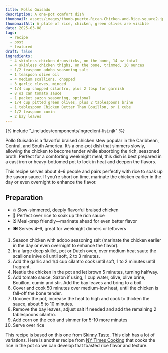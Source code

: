 ```yaml
---
title: Pollo Guisado
description: A one-pot comfort dish
thumbnail: assets/images/thumb-puerto-Rican-Chicken-and-Rice-square2.jpg
thumbnailAlt: A plate of rice, chicken, green olives are visible 
date: 2025-03-08
tags:
  - recipe
  - post
  - featured
draft: false
ingredients:
  - 4 skinless chicken drumsticks, on the bone, 14 oz total
  - 4 skinless chicken thighs, on the bone, trimmed, 20 ounces
  - 1/2 teaspoon adobo seasoning salt
  - 1 teaspoon olive oil
  - 4 medium scallions, chopped
  - 3 garlic cloves, minced
  - 1/4 cup chopped cilantro, plus 2 tbsp for garnish
  - 8 oz can tomato sauce
  - 1 packet sazon seasoning, optional
  - 1/4 cup pitted green olives, plus 2 tablespoons brine
  - 1 tablespoon Chicken Better Than Bouillon, or 1 cube
  - 1/2 teaspoon cumin
  - 2 bay leaves
---
```


{% include "_includes/components/ingredient-list.njk" %}

Pollo Guisado is a flavorful braised chicken stew popular in the Caribbean, Central, and South America. It’s a one-pot dish that simmers slowly, allowing the chicken to become tender while absorbing the rich, seasoned broth. Perfect for a comforting weeknight meal, this dish is best prepared in a cast iron or heavy-bottomed pot to lock in heat and deepen the flavors.

This recipe serves about 4–6 people and pairs perfectly with rice to soak up the savory sauce. If you’re short on time, marinate the chicken earlier in the day or even overnight to enhance the flavor. 

## Preparation

<div class="preparation-list">

<aside>

- 🔥 Slow-simmered, deeply flavorful braised chicken
- 🍛 Perfect over rice to soak up the rich sauce
- ⏳ Meal-prep friendly—marinate ahead for even better flavor
- 🍽️ Serves 4–6, great for weeknight dinners or leftovers
</aside>

1. Season chicken with adobo seasoning salt (marinate the chicken earlier in the day or even overnight to enhance the flavor).
1. In a large deep skillet, pot or Dutch oven, over medium heat saute the scallions inive oil until soft, 2 to 3 minutes.
1. Add the garlic and 1/4 cup cilantro cook until soft, 1 to 2 minutes until fragrant.
1. Nestle the chicken in the pot and let brown 5 minutes, turning halfway.
1. Add tomato sauce, Sazon if using, 1 cup water, olive, olive brine, Bouillon, cumin and stir. Add the bay leaves and bring to a boil.
1. Cover and cook 50 minutes over medium-low heat, until the chicken is fall-off the bone tender.
1. Uncover the pot, increase the heat to high and cook to thicken the sauce, about 5 to 10 minutes.
1. Remove the bay leaves, adjust salt if needed and add the remaining 2 tablespoons cilantro.
1. Add corn on the cob and simmer for 5-10 more minutes
1. Serve over rice

</div>

This recipe is based on this one from [Skinny Taste](https://www.skinnytaste.com/pollo-guisado/). This dish has a lot of variations. Here is another recipe from [NY Times Cooking](https://cooking.nytimes.com/recipes/1021438-arroz-con-pollo) that cooks the rice in the pot so we can develop that toasted rice flavor and texture. 

